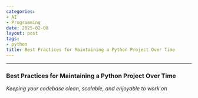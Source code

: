 ```yaml
---
categories:
- AI
- Programming
date: 2025-02-08
layout: post
tags:
- python
title: Best Practices for Maintaining a Python Project Over Time
---
```



* * *

### Best Practices for Maintaining a Python Project Over Time

 _Keeping your codebase clean, scalable, and enjoyable to work on_